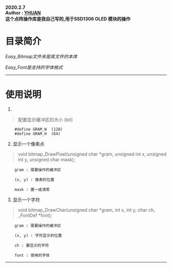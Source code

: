 **2020.2.7**  
**Author : [YHUAN](https://github.com/yhuan416)**  
**这个点阵操作库是我自己写的,用于SSD1306 OLED 模块的操作**  

# 目录简介

*Easy_Bitmap文件夹是库文件的本体*

*Easy_Font是支持的字体格式*

---

# 使用说明

1. 
> 配置显示缓冲区的大小 (bit)
```
	#define GRAM_W	(128)
	#define GRAM_H	(64)
```

2. 显示一个像素点
> void bitmap_DrawPixel(unsigned char *gram, unsigned int x, unsigned int y, unsigned char mask);
```
	gram : 需要操作的缓冲区  
	
	(x, y) : 像素的位置  
	
	mask : 置一或清零
```

3. 显示一个字符
> void bitmap_DrawChar(unsigned char *gram, int x, int y, char ch, _FontDef *font);
```
	gram : 需要操作的缓冲区  
	
	(x, y) : 字符显示的位置  
	
	ch : 要显示的字符
	
	font : 使用的字体
```

---

